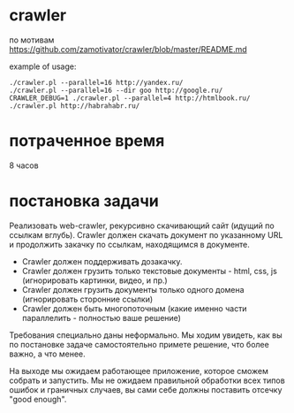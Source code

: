 # crawler

по мотивам <https://github.com/zamotivator/crawler/blob/master/README.md>

example of usage:
```
./crawler.pl --parallel=16 http://yandex.ru/
./crawler.pl --parallel=16 --dir goo http://google.ru/
CRAWLER_DEBUG=1 ./crawler.pl --parallel=4 http://htmlbook.ru/
./crawler.pl http://habrahabr.ru/
```

# потраченное время

8 часов

# постановка задачи


Реализовать web-crawler, рекурсивно скачивающий сайт (идущий по ссылкам вглубь). Crawler должен скачать документ по указанному URL и продолжить закачку по ссылкам, находящимся в документе.
 - Crawler должен поддерживать дозакачку.
 - Crawler должен грузить только текстовые документы -   html, css, js (игнорировать картинки, видео, и пр.)
 - Crawler должен грузить документы только одного домена (игнорировать сторонние ссылки)
 - Crawler должен быть многопоточным (какие именно части параллелить - полностью ваше решение)

Требования специально даны неформально. Мы ходим увидеть, как вы по постановке задаче самостоятельно примете решение, что более важно, а что менее.

На выходе мы ожидаем работающее приложение, которое сможем собрать и запустить.
Мы не ожидаем правильной обработки всех типов ошибок и граничных случаев, вы сами себе должны поставить отсечку "good enough".
